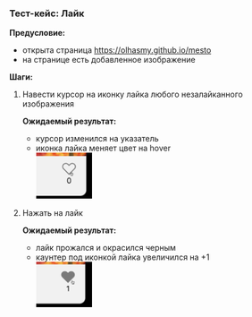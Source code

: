 ### Тест-кейс: Лайк

**Предусловие:**
- открыта страница https://olhasmy.github.io/mesto
- на странице есть добавленное изображение

**Шаги:**

1. Навести курсор на иконку лайка любого незалайканного изображения

   **Ожидаемый результат:**

   - курсор изменился на указатель
   - иконка лайка меняет цвет на hover
     <br><img src="./img/cursor-pointer-like-hover.png" style="width: 100px">

2. Нажать на лайк

   **Ожидаемый результат:**

   - лайк прожался и окрасился черным
   - каунтер под иконкой лайка увеличился на +1
     <br><img src="./img/cursor-pointer-like-hover-liked.png" style="width: 100px">
